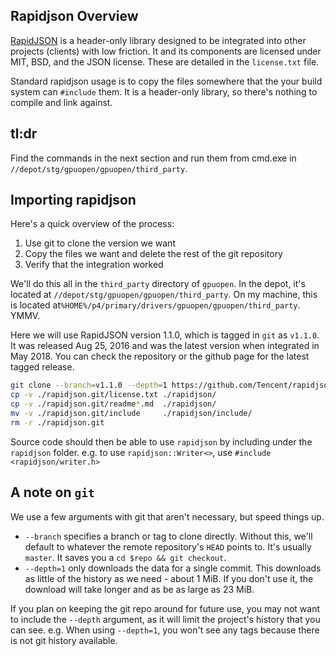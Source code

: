 
## Rapidjson Overview

[RapidJSON](http://rapidjson.org/) is a header-only library designed to be
integrated into other projects (clients) with low friction. It and its
components are licensed under MIT, BSD, and the JSON license. These are detailed
in the `license.txt` file.

Standard rapidjson usage is to copy the files somewhere that the your build
system can `#include` them. It is a header-only library, so there's nothing to
compile and link against.

## tl:dr

Find the commands in the next section and run them from cmd.exe in
`//depot/stg/gpuopen/gpuopen/third_party`.

## Importing rapidjson

Here's a quick overview of the process:

1. Use git to clone the version we want
2. Copy the files we want and delete the rest of the git repository
5. Verify that the integration worked

We'll do this all in the `third_party` directory of `gpuopen`. In the depot, it's
located at `//depot/stg/gpuopen/gpuopen/third_party`. On my machine,
this is located at`%HOME%/p4/primary/drivers/gpuopen/gpuopen/third_party`.
YMMV.

Here we will use RapidJSON version 1.1.0, which is tagged in `git` as `v1.1.0`.
It was released Aug 25, 2016 and was the latest version when integrated in May
2018.
You can check the repository or the github page for the latest tagged release.

```bash
git clone --branch=v1.1.0 --depth=1 https://github.com/Tencent/rapidjson.git rapidjson.git
cp -v ./rapidjson.git/license.txt ./rapidjson/
cp -v ./rapidjson.git/readme*.md  ./rapidjson/
mv -v ./rapidjson.git/include     ./rapidjson/include/
rm -r ./rapidjson.git
```
Source code should then be able to use `rapidjson` by including under the
`rapidjson` folder.
e.g. to use `rapidjson::Writer<>`, use `#include <rapidjson/writer.h>`

## A note on `git`

We use a few arguments with git that aren't necessary, but speed things up.

- `--branch` specifies a branch or tag to clone directly. Without this, we'll
default to whatever the remote repository's `HEAD` points to. It's usually
`master`. It saves you a `cd $repo && git checkout`.
- `--depth=1` only downloads the data for a single commit. This downloads as
little of the history as we need - about 1 MiB. If you don't use it, the
download will take longer and as be as large as 23 MiB.

If you plan on keeping the git repo around for future use, you may not want to
include the `--depth` argument, as it will limit the project's history that you
can see. e.g. When using  `--depth=1`, you won't see any tags because there is
not git history available.
